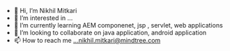- 👋 Hi, I’m Nikhil Mitkari
- 👀 I’m interested in ...
- 🌱 I’m currently learning AEM componenet, jsp , servlet, web applications
- 💞️ I’m looking to collaborate on java application, android application
- 📫 How to reach me ...nikhil.mitkari@mindtree.com

<!---
m1064642/m1064642 is a ✨ special ✨ repository because its `README.md` (this file) appears on your GitHub profile.
You can click the Preview link to take a look at your changes.
--->
